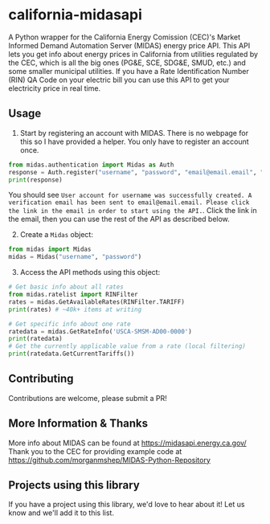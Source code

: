 # california-midasapi
A Python wrapper for the California Energy Comission (CEC)'s Market Informed Demand Automation Server (MIDAS) energy price API.
This API lets you get info about energy prices in California from utilities regulated by the CEC, which is all the big ones (PG&E, SCE, SDG&E, SMUD, etc.) and some smaller municipal utilities. If you have a Rate Identification Number (RIN) QA Code on your electric bill you can use this API to get your electricity price in real time.


## Usage
1. Start by registering an account with MIDAS. There is no webpage for this so I have provided a helper. You only have to register an account once.
```python
from midas.authentication import Midas as Auth
response = Auth.register("username", "password", "email@email.email", "Full Name")
print(response)
```
You should see `User account for username was successfully created. A verification email has been sent to email@email.email. Please click the link in the email in order to start using the API.`. Click the link in the email, then you can use the rest of the API as described below.

2. Create a `Midas` object:
```python
from midas import Midas
midas = Midas("username", "password")
```

3. Access the API methods using this object:
```python
# Get basic info about all rates
from midas.ratelist import RINFilter
rates = midas.GetAvailableRates(RINFilter.TARIFF)
print(rates) # ~40k+ items at writing

# Get specific info about one rate
ratedata = midas.GetRateInfo('USCA-SMSM-AD00-0000')
print(ratedata)
# Get the currently applicable value from a rate (local filtering)
print(ratedata.GetCurrentTariffs())
```


## Contributing
Contributions are welcome, please submit a PR!


## More Information & Thanks
More info about MIDAS can be found at https://midasapi.energy.ca.gov/
Thank you to the CEC for providing example code at https://github.com/morganmshep/MIDAS-Python-Repository

## Projects using this library


If you have a project using this library, we'd love to hear about it! Let us know and we'll add it to this list.
